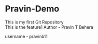 # Pravin-Demo
This is my first Git Repository
<br>
This is the feature1
Author - Pravin T Behera

username - pravinb11
